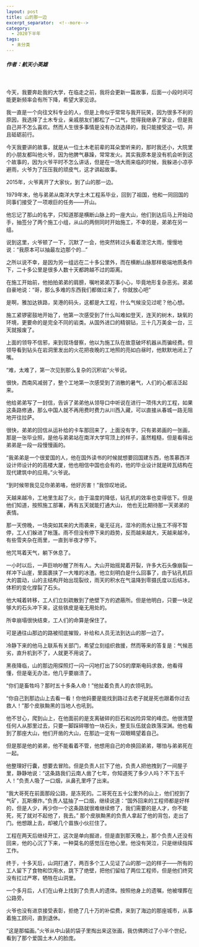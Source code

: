 ```yaml
---
layout: post
title: 山的那一边
excerpt_separator:  <!--more-->
category: 
  - 2020下半年
tags:
  - 未分类
---
```


##### 作者：航天小英雄

<br>

今天，我要奔赴我的大学，在临走之前，我将会更新一篇故事，后面一小段时间可能更新频率会有所下降，希望大家见谅。

我一直是一个向往文科专业的人，但是上帝似乎常常与我开玩笑，因为很多不利的原因，我选择了土木专业，亲戚朋友们都松了一口气，觉得我继承了家业，但是我自己并不怎么喜欢。然而人生很多事情是没有办法选择的，我只能接受这一切，并且砥砺前行。

今天我要讲的故事，就是从一位土木老前辈的耳朵里听来的，那时我还小，大院里的小朋友都叫他火爷，因为他脾气暴躁，常常发火。其实我原本是没有机会听到这个故事的，因为火爷平时不怎么讲话，但是在一场大雨来临的时候，我躲进小凉亭避雨，火爷为了压压我的顽皮气，这才讲起故事。

2015年，火爷离开了大家伙，到了山的那一边。

1979年末，他与弟弟从南洋大学土木工程系毕业，回到了祖国，他和一同回国的同事们接受了一项艰巨的任务——开山。

他忘记了那山的名字，只知道那是横断山脉上的一座大山，他们到达后马上开始动手，抽签分了两个施工小组，从山的两侧同时开始施工，不幸的是，弟弟在另一组。

说到这里，火爷顿了一下，沉默了一会，他突然转过头看着滂沱大雨，慢慢地说：“我原本可以抽最左边那个的…”

之所以说不幸，是因为另一组远在二十多公里外，而在横断山脉那样极端地质条件下，二十多公里是很多人数十天都跨越不过的距离。

在施工开始前，他拍拍弟弟的肩膀，嘱咐弟弟万事小心，毕竟地形复杂恶劣。弟弟自豪地说：“哥，那么多难的东西我们都做过来了，你就放心吧”

是啊，雅加达铁路，吴港的码头，这都是大工程，什么气候没见过呢？他心想。

施工紧锣密鼓地开始了，他第一次感受到了什么叫难如登天，连天的树木，缺氧的环境，更要命的是完全不同的岩类。从国外进口的精钢钻，三十几万美金一台，三天就报废了。

上面的领导不信邪，来到现场督察，他以为施工队在故意破坏机器从而骗经费。但领导看到钻头在岩洞里发出的火花把夜晚的工地照的亮如白昼时，他默默地闭上了嘴。

“难，太难了，第一次见到那么复杂的沉积岩”火爷说。

很快，西南风减弱了，整个工地第一次感受到了消散的暑气，人们的心都活泛起来。

他给弟弟写了一封信，告诉了弟弟他从领导口中听说在进行一项伟大的工程，如果这条路修通，那么中国人就不再用费时费力从川西入藏，可以直接从春城一路无阻地开往拉萨。

很快，弟弟的回信从运补给的卡车那回来了，上面没有字，只有弟弟画的一张画，那是一张毕业照，是他与弟弟站在南洋大学穹顶上的样子，虽然粗糙，但是看得出弟弟是一段一段慢慢画的。

“我弟弟是一个很爱国的人，他在国外读书的时候就想要回国建东西，他羡慕西洋设计师设计的的高楼大厦，他也相信中国也会有的，他的毕业设计就是砖瓦结构在现代建筑中的应用。”火爷说。

“到时候带我见见你弟弟咯，他好厉害！”我惊叹地说。

天越来越冷，工地里生起了火，由于温度的降低，钻孔机的效率也变得低下。但是他们知道，按照施工部署，再有五天就能打通大山，
他也无比期待那一天弟弟的表情。

那一天傍晚，一场突如其来的大雨袭来，毫无征兆，湿冷的雨水让施工不得不暂停，工人们躲进了帐篷。雨不但没有停下来的趋势，反而越来越大，天越来越冷，有些雪夹杂在雨里，一直到半夜才停下。

他咒骂着天气，躺下休息了。

一小时以后，一声巨响吵醒了所有人。大山开始摇晃着开裂，许多大石头像崩裂一样冲下山崖，里面裹挟了一大堆的冰渣。他立刻明白是什么回事了，由于钻孔机巨大的震动，山的主结构开始出现裂纹，雨天的积水在气温降到零摄氏度以后结冰，体积的变化撑裂了石头。

他大喊着转移，工人们立刻疏散到了绝壁下方的遮蔽所。但是他明白，只要一块足够大的石头冲下来，这些铁皮是毫无用处的。

所幸崩塌很快结束，工人们的命算是保住了。

可是通往山那边的路被彻底摧毁，补给和人员无法到达山的那一边了。

冷静下来的他马上联系有关部门，希望立刻组织救援，然而等来的答复是：气候恶劣，直升机到不了，人就更不用说了。

黑夜降临，山的那边用探照灯一闪一闪地打出了SOS的摩斯电码求救，他看得懂，但是毫无办法，他几乎要崩溃了。

“你们是畜牲吗？那时五十多条人命！”他扯着负责人的衣领吼到。

“你自己到那边山上去看一看！你他妈要是能找到路过去老子就是死也跟着你过去救人！”那个皮肤黝黑的当地人也吼到。

他不甘心，爬到山上，在他面前的是支离破碎的巨石和凶险异常的峰峦。他很清楚任何人从那里过去，只要一脚踩碎哪怕一块石头，整支队伍就会跌落深渊。他也看到了那座大山，他们开凿的大山，在那边一定有一双眼睛望着自己。

但是那是他的弟弟，他不能看着不管，他想用自己的命换回弟弟，哪怕与弟弟死在一起。

他整理好行囊，想要去冒险。但是负责人拦下了他，负责人把他拽到了一间屋子里，静静地说：“这条路我们云南人凿了七年，你知道死了多少人吗？不下五千人！”负责人吸了一口烟，从鼻孔里呼了出来。

“我大哥死在前面那段公路，是冻死的。二哥死在五十公里外的山上，他们挖到了气矿，瓦斯爆炸。”负责人猛抽了一口烟，继续说道：“国外回来的工程师都是好样的，但是人少，再少你一个这条路就很难继续修了，我们需要的是人才，你不能死，死了就对不起他了，我去。”
那个皮肤黝黑的负责人拿起了他的背包，走出了门。他想跟上去，却被几个苗族小伙拦住了。

工程在两天后继续开工，这次是单向掘进，但是直到那天晚上，那个负责人还没有回来，他的心沉了下来，一种莫名的感觉压在他心里。他没有哭泣，只是继续指挥工作。

终于，十多天后，山洞打通了，两百多个工人见证了山的那一边的样子——所有的工人留下了食物和饮用水，跳下了绝壁，把他们留给了两位工程师，但是他们终究没有扛过严寒，牺牲在山洞里。

一个多月后，人们在山脊上找到了负责人的遗体。按照他身上的遗嘱，他被埋葬在公路旁。

火爷也没有进京接受表彰，拒绝了几十万的补偿费，来到了海边的那座城市，从事着施工顾问，直到退休。

“这是那幅画。”火爷从中山装的袋子里掏出来这张画，我仿佛跨过了小半个世纪，看到了那个爱国土木人的脸庞。
